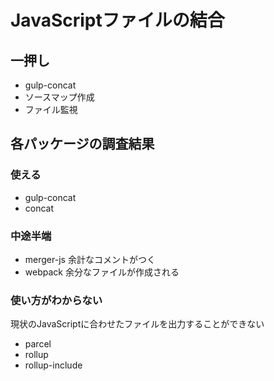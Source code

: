 # JavaScriptファイルの結合

## 一押し
- gulp-concat
 - ソースマップ作成
 - ファイル監視

## 各パッケージの調査結果

### 使える
- gulp-concat
- concat

### 中途半端
- merger-js
余計なコメントがつく
- webpack
余分なファイルが作成される

### 使い方がわからない
現状のJavaScriptに合わせたファイルを出力することができない
- parcel
- rollup
- rollup-include